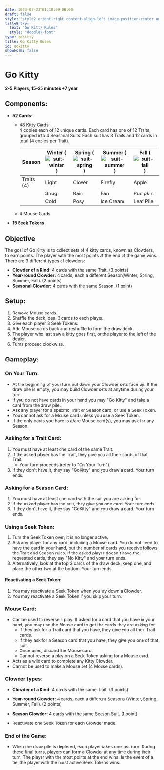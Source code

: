 ```yaml
---
date: 2023-07-23T01:10:09-06:00
draft: false
style: "style2 orient-right content-align-left image-position-center onscroll-image-fade-in"
titleEntry:
  text: "Go Kitty Rules"
  style: "doodles-font"
type: gokitty
title: Go Kitty Rules
id: gokitty
showForm: false
---
```

# Go Kitty
<b>2-5 Players, 15-25 minutes</b>
<b>+7 year</b>
## Components:
- **52 Cards:**
  - 48 Kitty Cards <br>
    4 copies each of 12 unique cards. Each card has one of 12 Traits, grouped into 4 Seasonal Suits. Each suit has 3 Traits and 12 cards in total (4 copies per Trait).

    | Season    | Winter <span class="suit">(![suit-winter](../images/suits/Winter.png)) </span> |Spring  <span class="suit">(![suit-spring](../images/suits/Spring.png))</span>| Summer <span class="suit">(![suit-summer](../images/suits/Summer.png))</span> | Fall <span class="suit">(![suit-fall](../images/suits/Fall.png))</span> |
    | --------  | ------- |------- |---------- |--------------|
    | Traits (4)| Light   | Clover | Firefly   | Apple        |
    |           | Snug    | Rain   | Fan       | Pumpkin      |
    |           | Cold    | Posy   | Ice Cream | Leaf Pile    |



  - 4 Mouse Cards
- **15 Seek Tokens**

## Objective
The goal of Go Kitty is to collect sets of 4 kitty cards, known as Clowders, to earn points. The player with the most points at the end of the game wins. There are 3 different types of clowders:
- **Clowder of a Kind:** 4 cards with the same Trait. (3 points)
- **Year-round Clowder:** 4 cards, each a different Season(Winter, Spring, Summer, Fall). (2 points)
- **Seasonal Clowder:** 4 cards with the same Season. (1 point)

## Setup:
1. Remove Mouse cards.
2. Shuffle the deck, deal 3 cards to each player.
3. Give each player 3 Seek Tokens.
4. Add Mouse cards back and reshuffle to form the draw deck.
5. The player who last saw a kitty goes first, or the player to the left of the dealer.
6. Turns proceed clockwise.

## Gameplay:

### On Your Turn:
- At the beginning of your turn put down your Clowder sets face up. If the draw pile is empty, you may build Clowder sets at anytime during your turn.
- If you do not have cards in your hand you may "Go Kitty" and take a card from the draw pile.
- Ask any player for a specific Trait or Season card, or use a Seek Token.
- You cannot ask for a Mouse card unless you use a Seek Token.
- If the only cards you have is a/are Mouse card(s), you may ask for any Season.

### Asking for a Trait Card:
1. You must have at least one card of the same Trait.
2. If the asked player has the Trait, they give you all their cards of that Trait.
    - Your turn proceeds (refer to "On Your Turn").
3. If they don't have it, they say "GoKitty" and you draw a card. Your turn ends.

### Asking for a Season Card:
1. You must have at least one card with the suit you are asking for.
2. If the asked player has the suit, they give you one card. Your turn ends.
3. If they don't have it, they say "GoKitty" and you draw a card. Your turn ends.

### Using a Seek Token:
1. Turn the Seek Token over; it is no longer active.
2. Ask any player for any card, including a Mouse card. You do not need to have the card in your hand, but the number of cards you receive follows the Trait and Season rules. If the asked player doesn't have the requested cards, they say "No Kitty" and your turn ends.
3. Alternatively, look at the top 3 cards of the draw deck, keep one, and place the other two at the bottom. Your turn ends.

#### Reactivating a Seek Token:
1. You may reactivate a Seek Token when you lay down a Clowder.
2. You may reactivate a Seek Token if you skip your turn.

### Mouse Card:
- Can be used to reverse a play. If asked for a card that you have in your hand, you may use the Mouse card to get the cards they are asking for. 
  - If they ask for a Trait card that you have, they give you all their Trait cards.
  - If they ask for a Season card that you have, they give you one of that suit.
  - Once used, discard the Mouse card.
  - Cannot reverse a play on a Seek Token asking for a Mouse card.
- Acts as a wild card to complete any Kitty Clowder.
- Cannot be used to make a Mouse set (4 Mouse cards).

### Clowder types:
- **Clowder of a Kind:** 4 cards with the same Trait. (3 points)
- **Year-round Clowder:** 4 cards, each a different Seasona (Winter, Spring, Summer, Fall). (2 points)
- **Season Clowder:** 4 cards with the same Season Suit. (1 point)

- Reactivate one Seek Token for each Clowder made.

### End of the Game:
- When the draw pile is depleted, each player takes one last turn. During these final turns, players can form a Clowder at any time during their turn. The player with the most points at the end wins. In the event of a tie, the player with the most active Seek Tokens wins.
